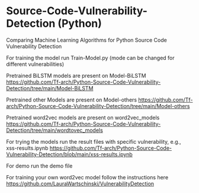 # Source-Code-Vulnerability-Detection (Python)
Comparing Machine Learning Algorithms for Python Source Code Vulnerability Detection

For training the model run Train-Model.py (mode can be changed for different vulnerabilities)

Pretrained BiLSTM models are present on Model-BiLSTM https://github.com/Tf-arch/Python-Source-Code-Vulnerability-Detection/tree/main/Model-BiLSTM

Pretrained other Models are present on Model-others https://github.com/Tf-arch/Python-Source-Code-Vulnerability-Detection/tree/main/Model-others

Pretrained word2vec models are present on word2vec_models https://github.com/Tf-arch/Python-Source-Code-Vulnerability-Detection/tree/main/wordtovec_models

For trying the models run the result files with specific vulnerability, e.g., xss-results.ipynb https://github.com/Tf-arch/Python-Source-Code-Vulnerability-Detection/blob/main/xss-results.ipynb

For demo run the demo file

For training your own word2vec model follow the instructions here https://github.com/LauraWartschinski/VulnerabilityDetection
